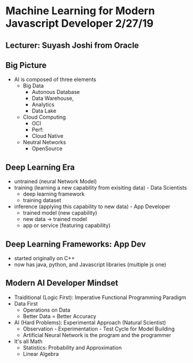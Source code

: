 # Machine Learning for Modern Javascript Developer  2/27/19
## Lecturer: Suyash Joshi from Oracle

## Big Picture
* AI is composed of three elements
    * Big Data
        * Autonous Database
        * Data Warehouse,
        * Analytics
        * Data Lake
    * Cloud Computing
        * OCI
        * Perf:
        * Cloud Native
    * Neutral Networks
        * OpenSource

## Deep Learning Era
* untrained (neural Network Model)
* training (learning a new capability from exisiting data) - Data Scientists
    * deep learning framework
    * training dataset
* inference (applying this capability to new data) - App Developer
    * trained model (new capability)
    * new data -> trained model
    * app or service (featuring capability)

## Deep Learning Frameworks: App Dev
* started originally on C++
* now has java, python, and Javascript libraries (multiple js one)

## Modern AI Developer Mindset
* Traiditional (Logic First): Imperative Functional Programming Paradigm
* Data First
    * Operations on Data
    * Better Data = Better Accuracy
* AI (Hard Problems): Experimental Approach (Natural Scientist)
    * Observation - Experimentation - Test Cycle for Model Building
    * Artificial Neural Network is the program and the programmer
* It's all Math
    * Statistics: Probability and Approximation
    * Linear Algebra